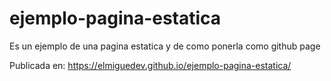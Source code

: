 # ejemplo-pagina-estatica
Es un ejemplo de una pagina estatica y de como ponerla como github page

Publicada en:
https://elmiguedev.github.io/ejemplo-pagina-estatica/
